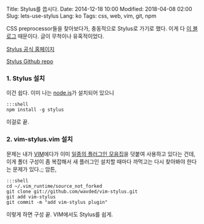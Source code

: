 Title: Stylus를 씁시다.
Date: 2014-12-18 10:00
Modified: 2018-04-08 02:00
Slug: lets-use-stylus
Lang: ko
Tags: css, web, vim, git, npm

CSS preprocessor들을 찾아보다가, 충동적으로 Stylus로 가기로 했다.
이게 다 [이 블로그](http://webdesign.tutsplus.com/articles/why-i-choose-stylus-and-you-should-too--webdesign-18412) 때문이다.
글이 무척이나 유혹적이었다.

[Stylus 공식 홈페이지](https://learnboost.github.io/stylus)

[Stylus Github repo](https://github.com/learnboost/stylus)

### 1. Stylus 설치
이건 쉽다. 이미 나는 [node.js](http://nodejs.org)가 설치되어 있으니

    :::shell
    npm install -g stylus

이걸로 끝.

### 2. vim-stylus.vim 설치
문제는 내가 [VIM](http://www.vim.org)에다가
이미 [일종의 플러그인 모음집](https://github.com/amix/vimrc)을 덧붙여 사용하고 있다는 건데,
이게 폴더 구성이 좀 복잡해서 새 플러그인 설치할 때마다 까먹고는 다시 찾아봐야 한다는 문제가 있다.;;
암튼,

    :::shell
    cd ~/.vim_runtime/source_not_forked
    git clone git://github.com/wavded/vim-stylus.git
    git add vim-stylus
    git commit -m "add vim-stylus plugin"

이렇게 하면 구성 끝. VIM에서도 Stylus를 쉽게.
